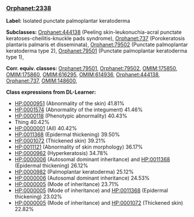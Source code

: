 
### [Orphanet:2338](http://www.orpha.net/ORDO/Orphanet_2338)
**Label:** Isolated punctate palmoplantar keratoderma

**Subclasses:** [Orphanet:444138](http://www.orpha.net/ORDO/Orphanet_444138) (Peeling skin-leukonuchia-acral punctate keratoses-cheilitis-knuckle pads syndrome), [Orphanet:737](http://www.orpha.net/ORDO/Orphanet_737) (Porokeratosis plantaris palmaris et disseminata), [Orphanet:79502](http://www.orpha.net/ORDO/Orphanet_79502) (Punctate palmoplantar keratoderma type 2), [Orphanet:79501](http://www.orpha.net/ORDO/Orphanet_79501) (Punctate palmoplantar keratoderma type 1), 

**Corr. equiv. classes:** [Orphanet:79501](http://www.orpha.net/ORDO/Orphanet_79501), [Orphanet:79502](http://www.orpha.net/ORDO/Orphanet_79502), [OMIM:175850](http://purl.obolibrary.org/obo/OMIM_175850), [OMIM:175860](http://purl.obolibrary.org/obo/OMIM_175860), [OMIM:616295](http://purl.obolibrary.org/obo/OMIM_616295), [OMIM:614936](http://purl.obolibrary.org/obo/OMIM_614936), [Orphanet:444138](http://www.orpha.net/ORDO/Orphanet_444138), [Orphanet:737](http://www.orpha.net/ORDO/Orphanet_737), [OMIM:148600](http://purl.obolibrary.org/obo/OMIM_148600), 

**Class expressions from DL-Learner:**

- [HP:0000951](http://purl.obolibrary.org/obo/HP_0000951) (Abnormality of the skin) 41.81%
- [HP:0001574](http://purl.obolibrary.org/obo/HP_0001574) (Abnormality of the integument) 41.46%
- [HP:0000118](http://purl.obolibrary.org/obo/HP_0000118) (Phenotypic abnormality) 40.43%
- Thing 40.42%
- [HP:0000001](http://purl.obolibrary.org/obo/HP_0000001) (All) 40.42%
- [HP:0011368](http://purl.obolibrary.org/obo/HP_0011368) (Epidermal thickening) 39.50%
- [HP:0001072](http://purl.obolibrary.org/obo/HP_0001072) (Thickened skin) 39.21%
- [HP:0011121](http://purl.obolibrary.org/obo/HP_0011121) (Abnormality of skin morphology) 36.17%
- [HP:0000962](http://purl.obolibrary.org/obo/HP_0000962) (Hyperkeratosis) 34.78%
- [HP:0000006](http://purl.obolibrary.org/obo/HP_0000006) (Autosomal dominant inheritance) and [HP:0011368](http://purl.obolibrary.org/obo/HP_0011368) (Epidermal thickening) 26.12%
- [HP:0000982](http://purl.obolibrary.org/obo/HP_0000982) (Palmoplantar keratoderma) 25.12%
- [HP:0000006](http://purl.obolibrary.org/obo/HP_0000006) (Autosomal dominant inheritance) 24.53%
- [HP:0000005](http://purl.obolibrary.org/obo/HP_0000005) (Mode of inheritance) 23.71%
- [HP:0000005](http://purl.obolibrary.org/obo/HP_0000005) (Mode of inheritance) and [HP:0011368](http://purl.obolibrary.org/obo/HP_0011368) (Epidermal thickening) 23.02%
- [HP:0000005](http://purl.obolibrary.org/obo/HP_0000005) (Mode of inheritance) and [HP:0001072](http://purl.obolibrary.org/obo/HP_0001072) (Thickened skin) 22.82%


